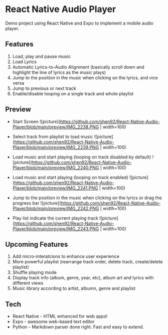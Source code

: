 # React Native Audio Player

Demo project using React Native and Expo to implement a mobile audio player. 


## Features

1) Load, play and pause music
2) Load Lyrics
3) Automatic Lyrics-to-Audio Alignment (basically scroll down and highlight the line of lyrics as the music plays)
4) Jump to the position in the music when clicking on the lyrics, and vice versa
5) Jump to previous or next track
6) Enable/disable looping on a single track and whole playlist

## Preview
* Start Screen
![picture](https://github.com/shen92/React-Native-Audio-Player/blob/main/preview/IMG_2238.PNG | width=100)

* Select track from playlist to load music
![picture](https://github.com/shen92/React-Native-Audio-Player/blob/main/preview/IMG_2239.PNG | width=100)

* Load music and start playing (looping on track disabled by default)
![picture](https://github.com/shen92/React-Native-Audio-Player/blob/main/preview/IMG_2240.PNG | width=100)

* Load music and start playing (looping on track enabled)
![picture](https://github.com/shen92/React-Native-Audio-Player/blob/main/preview/IMG_2241.PNG | width=100)

* Jump to the position in the music when clicking on the lyrics or drag the progress bar
![picture](https://github.com/shen92/React-Native-Audio-Player/blob/main/preview/IMG_2242.PNG | width=100)

* Play list indicate the current playing track
![picture](https://github.com/shen92/React-Native-Audio-Player/blob/main/preview/IMG_2243.PNG | width=100)


## Upcoming Features

1) Add micro-interatcions to enhance user experience
2) More powerful playlist (rearrange track order, delete track, create/delete playlist)
3) Shuffle playing mode
4) Display track info (album, genre, year, etc), album art and lyrics with different views
5) Music library according to artist, albumn, genre and playlist

## Tech

* React Native - HTML enhanced for web apps!
* Expo - awesome web-based text editor
* Python - Markdown parser done right. Fast and easy to extend.
